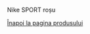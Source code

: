 Nike SPORT roșu
<html lang="en">
<head>
    <meta charset="UTF-8">
    <meta name="viewport" content="width=device-width, initial-scale=1.3">
    <title>3D Model View</title>
    <script type="module" src="https://unpkg.com/@google/model-viewer"></script>
    <style>
        body {
            perspective: 1000px;
        }
        #iosMessage, #androidMessage {
            display: none;
            font-weight: bold;
            text-shadow: 3px 3px 4px black; /* Schimbat culoarea umbrei în negru */
            animation: rotateAndBack 2s ease-in-out forwards; /* Adăugat animația de rotație */
        }
        @keyframes rotateAndBack {
            0%, 100% {
                transform: rotate(0deg);
            }
            50% {
                transform: rotate(100deg);
            }
        }
        .bounce {
            display: inline-block;
            animation: bounce 1s infinite;
        }
        @keyframes bounce {
            0%, 100% {
                transform: translateY(0);
            }
            50% {
                transform: translateY(-5px);
            }
        }
    </style>
</head>
<body>

<p id="iosMessage">Model 3D</p>
<p id="androidMessage">Model 3D</p>

<p><a href="https://vimeo.com/user74836700">Înapoi la pagina produsului</a></p>

<model-viewer src="Avatar4.glb" ios-src="Avatar4.usdz" ar ar-modes="webxr scene-viewer quick-look" camera-controls auto-rotate environment-image="neutral" shadow-intensity="4" alt="A 3D model of an avatar"></model-viewer>

<p id="arInstructionAndroid" style="display:none;">Apasă pe acest buton pentru a vedea <span class="bounce">↑</span> produsul în camera ta.</p>
<p id="arInstructionIOS" style="display:none;">Apasă pe acest buton pentru a vedea <span class="bounce">↑</span> produsul în camera ta.</p>

<script>
    function showMessageBasedOnOS() {
        var ua = navigator.userAgent || navigator.vendor || window.opera;
        if (/iPad|iPhone|iPod/.test(ua) && !window.MSStream) {
            document.getElementById('iosMessage').style.display = 'block';
            document.getElementById('arInstructionIOS').style.display = 'block';
            document.getElementById('androidMessage').style.display = 'none';
        } else if (/android/i.test(ua)) {
            document.getElementById('androidMessage').style.display = 'block';
            document.getElementById('arInstructionAndroid').style.display = 'block';
            document.getElementById('iosMessage').style.display = 'none';
        }
    }
    showMessageBasedOnOS();
</script>

</body>
</html>
